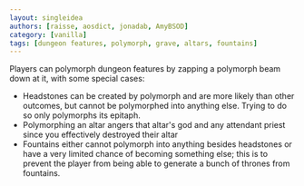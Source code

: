 ```yaml
---
layout: singleidea
authors: [raisse, aosdict, jonadab, AmyBSOD]
category: [vanilla]
tags: [dungeon features, polymorph, grave, altars, fountains]
---
```

Players can polymorph dungeon features by zapping a polymorph beam down at it, with some special cases:
* Headstones can be created by polymorph and are more likely than other outcomes, but cannot be polymorphed into anything else. Trying to do so only polymorphs its epitaph.
* Polymorphing an altar angers that altar's god and any attendant priest since you effectively destroyed their altar
* Fountains either cannot polymorph into anything besides headstones or have a very limited chance of becoming something else; this is to prevent the player from being able to generate a bunch of thrones from fountains.
